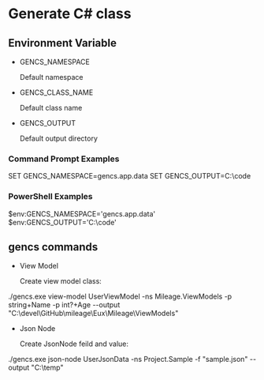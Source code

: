 ﻿# Generate C# class

## Environment Variable

- GENCS_NAMESPACE

    Default namespace

- GENCS_CLASS_NAME

    Default class name

- GENCS_OUTPUT

    Default output directory

### Command Prompt Examples

SET GENCS_NAMESPACE=gencs.app.data
SET GENCS_OUTPUT=C:\code

### PowerShell Examples

$env:GENCS_NAMESPACE='gencs.app.data'
$env:GENCS_OUTPUT='C:\code'


## gencs commands

- View Model

    Create view model class:

./gencs.exe view-model UserViewModel -ns Mileage.ViewModels -p string+Name -p int?+Age --output "C:\devel\GitHub\mileage\Eux\Mileage\ViewModels"

- Json Node

    Create JsonNode feild and value:

./gencs.exe json-node UserJsonData -ns Project.Sample -f "sample.json" --output "C:\temp"
